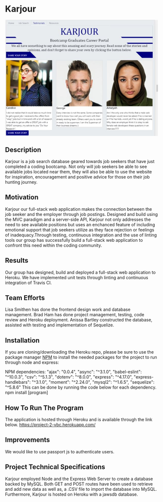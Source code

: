 # Karjour
 

<img src= "public/images/karjour.jpg">

## Description
Karjour is a job search database geared towards job seekers that have just completed a coding bootcamp. Not only will job seekers be able to see available jobs located near them, they will also be able to use the website for inspiration, encouragement and positive advice for those on their job hunting journey.

## Motivation
Karjour our full-stack web application makes the connection between the job seeker and the employer through job postings. Designed and build using the MVC paradigm and a server-side API, Karjour not only addresses the need to see available positions but uses an enchanced feature of including emotional support that job seekers utilize as they face rejection or feelings of inadequacy.Through testing, continuous integration and the use of linting tools our group has successfully build a full-stack web application to confront this need within the coding community.

## Results
Our group has designed, build and deployed a full-stack web application to Heroku. We have implemented unit tests through linting and continuous integration of Travis CI.

## Team Efforts
Lisa Smithen has done the frontend design work and database management. Brad Ham has done project management, testing, code review and Heroku deployment. Anissa Bartley constructed the database, assisted with testing and implementation of Sequelize.

## Installation
If you are cloning/downloading the Heroku repo, please be sure to use the
package manager [NPM](https://www.npmjs.com/) to install the needed packages for the project to run through node and express:

NPM dependencies:
    "ajax": "0.0.4",
    "async": "^3.1.0",
    "babel-eslint": "^10.0.3",
    "csv": "^5.1.3",
    "dotenv": "^8.0.0",
    "express": "^4.17.0",
    "express-handlebars": "^3.1.0",
    "moment": "^2.24.0",
    "mysql2": "^1.6.5",
    "sequelize": "^5.8.6"
This can be done by running the code below for each dependency.
npm install [program]

## How To Run The Program
The application is hosted through Heroku and is available through the link below.
https://project-2-vbc.herokuapp.com/

## Improvements
We would like to use passport js to authenticate users.

## Project Technical Specifications
Karjour employed Node and the Express Web Server to create a database backed by MySQL. Both GET and POST routes have been used to retrieve and add new data as well as, a .CSV file to import the database into MySQL. Furthermore, Karjour is hosted on Heroku with a jawsdb database.





